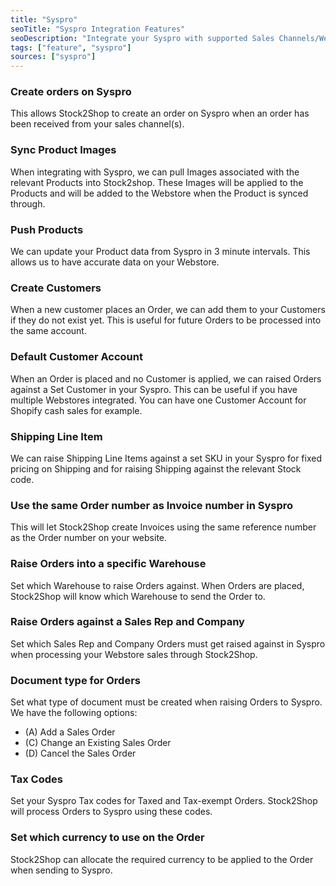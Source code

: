 ```yaml
---
title: "Syspro"
seoTitle: "Syspro Integration Features"
seoDescription: "Integrate your Syspro with supported Sales Channels/Webstores through Stock2Shop"
tags: ["feature", "syspro"]
sources: ["syspro"]
---
```


<!-- ***NOT IN USE***

Apifact:

get_images_limit
get_order
get_product
get_products_limit
param_ignore_shipping_warehouse_code
param_skip_image_hash
param_test
param_use_customer_address
param_user_field_customer_
queue_fetch_images
tunnel_host
tunnel_password
tunnel_username

---------
Syspro:

param_company_password
param_currency
param_operator
param_operator_password

-->


<!-- create_order -->
### Create orders on Syspro
This allows Stock2Shop to create an order on Syspro when
an order has been received from your sales channel(s).

<!-- get_images -->
### Sync Product Images
When integrating with Syspro, we can pull Images associated with the relevant Products into Stock2shop.
These Images will be applied to the Products and will be added to the Webstore when the Product is synced through.

<!-- get_products -->
### Push Products
We can update your Product data from Syspro in 3 minute intervals. This allows us to have accurate data on your 
Webstore.

<!-- param_create_customer_enabled -->
### Create Customers
When a new customer places an Order, we can add them to your Customers if they do not exist yet.
This is useful for future Orders to be processed into the same account.

<!-- param_default_customer_code -->
### Default Customer Account
When an Order is placed and no Customer is applied, we can raised Orders against a Set Customer in your Syspro.
This can be useful if you have multiple Webstores integrated. 
You can have one Customer Account for Shopify cash sales for example.

<!-- param_shipping_code -->
### Shipping Line Item
We can raise Shipping Line Items against a set SKU in your Syspro for fixed pricing on Shipping and for raising 
Shipping against the relevant Stock code.

<!-- param_use_channel_order_code -->
### Use the same Order number as Invoice number in Syspro
This will let Stock2Shop create Invoices using the same reference number as the Order number on your website.

<!-- END OF APIFACT-->

<!-- param_warehouse_code -->
### Raise Orders into a specific Warehouse
Set which Warehouse to raise Orders against. When Orders are placed, Stock2Shop will know which Warehouse to send the Order to.

<!--
param_company_id
param_sales_rep_id 
-->
### Raise Orders against a Sales Rep and Company
Set which Sales Rep and Company Orders must get raised against in Syspro when processing your Webstore sales through Stock2Shop.

<!-- param_order_type -->
### Document type for Orders
Set what type of document must be created when raising Orders to Syspro.
We have the following options:

- (A) Add a Sales Order
- (C) Change an Existing Sales Order
- (D) Cancel the Sales Order

<!--
param_default_tax_code
param_default_tax_code_exempt
-->
### Tax Codes
Set your Syspro Tax codes for Taxed and Tax-exempt Orders. Stock2Shop will process Orders to Syspro using these codes.

<!-- param_currency -->
### Set which currency to use on the Order
Stock2Shop can allocate the required currency to be applied to the Order when sending to Syspro.
